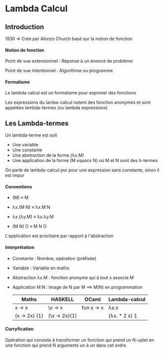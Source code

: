 # Lambda Calcul



## Introduction

1930 => Créé par Alonzo Church basé sur la notion de fonction

#### Notion de fonction

Point de vue extensionnel : Réponse à un énoncé de problème

Point de vue intentionnel : Algorithme ou programme

#### Formalisme

Le lambda calcul est un formalisme pour exprimer des fonctions

Les expressions du lamba-calcul notent des fonction anonymes et sont appelées lambda-termes (ou lambda expressions)



## Les Lambda-termes

Un lambda-terme est soit

* Une variable
* Une constante
* Une abstraction de la forme (λx.M)
* Une application de la forme (M *espace* N) où M et N sont des λ-termes

On parle de lambda-calcul pur pour une expression sans constante, sinon il est impur

#### Conventions 

* (M) ≡ M

* λx.(M N) ≡ λx.M N

* λx.(λy.M) ≡ λx.λy.M

* (M N) O ≡ M N O

L'application est prioritaire par rapport à l'abstraction

#### Interprétation

* Constante : Nombre, opération (préfixée)

* Variable : Variable en maths

* Abstraction λx.M : fonction anonyme qui à tout x associe M

* Application M N : Image de N par M ==> M(N) en programmation

  | Maths         | HASKELL       | OCaml      | Lambda-calcul |
  | ------------- | ------------- | ---------- | ------------- |
  | x -> x        | \x -> x       | fun x -> x | λx.x          |
  | (x -> 2x) (1) | (\x -> 2x)(1) |            | (λx. * 2 x) 1 |

#### Curryfication

Opération qui consiste à transformer un fonction qui prend un N-uplet en une fonction qui prend N arguments un à un dans cet ordre.


​	

  





